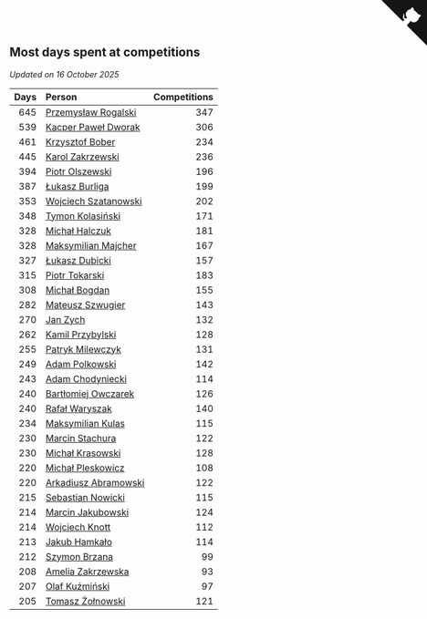 ## Most days spent at competitions

*Updated on 16 October 2025*

| Days | Person | Competitions |
| ---: | :--- | ---: |
| 645 | [Przemysław Rogalski](https://www.worldcubeassociation.org/persons/2013ROGA02) | 347 |
| 539 | [Kacper Paweł Dworak](https://www.worldcubeassociation.org/persons/2020DWOR01) | 306 |
| 461 | [Krzysztof Bober](https://www.worldcubeassociation.org/persons/2013BOBE01) | 234 |
| 445 | [Karol Zakrzewski](https://www.worldcubeassociation.org/persons/2014ZAKR01) | 236 |
| 394 | [Piotr Olszewski](https://www.worldcubeassociation.org/persons/2013OLSZ02) | 196 |
| 387 | [Łukasz Burliga](https://www.worldcubeassociation.org/persons/2013BURL01) | 199 |
| 353 | [Wojciech Szatanowski](https://www.worldcubeassociation.org/persons/2011SZAT01) | 202 |
| 348 | [Tymon Kolasiński](https://www.worldcubeassociation.org/persons/2016KOLA02) | 171 |
| 328 | [Michał Halczuk](https://www.worldcubeassociation.org/persons/2006HALC01) | 181 |
| 328 | [Maksymilian Majcher](https://www.worldcubeassociation.org/persons/2011MAJC01) | 167 |
| 327 | [Łukasz Dubicki](https://www.worldcubeassociation.org/persons/2018DUBI01) | 157 |
| 315 | [Piotr Tokarski](https://www.worldcubeassociation.org/persons/2013TOKA01) | 183 |
| 308 | [Michał Bogdan](https://www.worldcubeassociation.org/persons/2012BOGD01) | 155 |
| 282 | [Mateusz Szwugier](https://www.worldcubeassociation.org/persons/2014SZWU01) | 143 |
| 270 | [Jan Zych](https://www.worldcubeassociation.org/persons/2014ZYCH01) | 132 |
| 262 | [Kamil Przybylski](https://www.worldcubeassociation.org/persons/2016PRZY01) | 128 |
| 255 | [Patryk Milewczyk](https://www.worldcubeassociation.org/persons/2014MILE01) | 131 |
| 249 | [Adam Polkowski](https://www.worldcubeassociation.org/persons/2007POLK01) | 142 |
| 243 | [Adam Chodyniecki](https://www.worldcubeassociation.org/persons/2017CHOD02) | 114 |
| 240 | [Bartłomiej Owczarek](https://www.worldcubeassociation.org/persons/2013OWCZ01) | 126 |
| 240 | [Rafał Waryszak](https://www.worldcubeassociation.org/persons/2013WARY01) | 140 |
| 234 | [Maksymilian Kulas](https://www.worldcubeassociation.org/persons/2021KULA02) | 115 |
| 230 | [Marcin Stachura](https://www.worldcubeassociation.org/persons/2011STAC01) | 122 |
| 230 | [Michał Krasowski](https://www.worldcubeassociation.org/persons/2013KRAS02) | 128 |
| 220 | [Michał Pleskowicz](https://www.worldcubeassociation.org/persons/2009PLES01) | 108 |
| 220 | [Arkadiusz Abramowski](https://www.worldcubeassociation.org/persons/2014ABRA01) | 122 |
| 215 | [Sebastian Nowicki](https://www.worldcubeassociation.org/persons/2014NOWI01) | 115 |
| 214 | [Marcin Jakubowski](https://www.worldcubeassociation.org/persons/2007JAKU01) | 124 |
| 214 | [Wojciech Knott](https://www.worldcubeassociation.org/persons/2011KNOT01) | 112 |
| 213 | [Jakub Hamkało](https://www.worldcubeassociation.org/persons/2018HAMK01) | 114 |
| 212 | [Szymon Brzana](https://www.worldcubeassociation.org/persons/2017BRZA01) | 99 |
| 208 | [Amelia Zakrzewska](https://www.worldcubeassociation.org/persons/2012ZAKR01) | 93 |
| 207 | [Olaf Kuźmiński](https://www.worldcubeassociation.org/persons/2018KUZM02) | 97 |
| 205 | [Tomasz Żołnowski](https://www.worldcubeassociation.org/persons/2005ZOLN01) | 121 |


<a href="https://github.com/maxidragon/wca_statistics_pl" class="github-corner" aria-label="View source on Github"><svg width="80" height="80" viewBox="0 0 250 250" style="fill:#151513; color:#fff; position: absolute; top: 0; border: 0; right: 0;" aria-hidden="true"><path d="M0,0 L115,115 L130,115 L142,142 L250,250 L250,0 Z"></path><path d="M128.3,109.0 C113.8,99.7 119.0,89.6 119.0,89.6 C122.0,82.7 120.5,78.6 120.5,78.6 C119.2,72.0 123.4,76.3 123.4,76.3 C127.3,80.9 125.5,87.3 125.5,87.3 C122.9,97.6 130.6,101.9 134.4,103.2" fill="currentColor" style="transform-origin: 130px 106px;" class="octo-arm"></path><path d="M115.0,115.0 C114.9,115.1 118.7,116.5 119.8,115.4 L133.7,101.6 C136.9,99.2 139.9,98.4 142.2,98.6 C133.8,88.0 127.5,74.4 143.8,58.0 C148.5,53.4 154.0,51.2 159.7,51.0 C160.3,49.4 163.2,43.6 171.4,40.1 C171.4,40.1 176.1,42.5 178.8,56.2 C183.1,58.6 187.2,61.8 190.9,65.4 C194.5,69.0 197.7,73.2 200.1,77.6 C213.8,80.2 216.3,84.9 216.3,84.9 C212.7,93.1 206.9,96.0 205.4,96.6 C205.1,102.4 203.0,107.8 198.3,112.5 C181.9,128.9 168.3,122.5 157.7,114.1 C157.9,116.9 156.7,120.9 152.7,124.9 L141.0,136.5 C139.8,137.7 141.6,141.9 141.8,141.8 Z" fill="currentColor" class="octo-body"></path></svg></a><style>.github-corner:hover .octo-arm{animation:octocat-wave 560ms ease-in-out}@keyframes octocat-wave{0%,100%{transform:rotate(0)}20%,60%{transform:rotate(-25deg)}40%,80%{transform:rotate(10deg)}}@media (max-width:500px){.github-corner:hover .octo-arm{animation:none}.github-corner .octo-arm{animation:octocat-wave 560ms ease-in-out}}</style>
